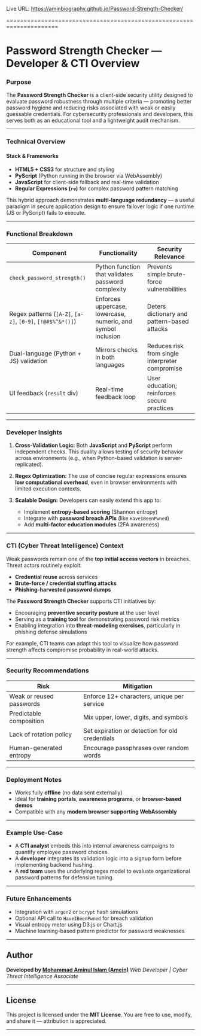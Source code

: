 Live URL:  https://aminbiography.github.io/Password-Strength-Checker/   
 
   
=====================================================================


# Password Strength Checker — Developer & CTI Overview

### Purpose

The **Password Strength Checker** is a client-side security utility designed to evaluate password robustness through multiple criteria — promoting better password hygiene and reducing risks associated with weak or easily guessable credentials. For cybersecurity professionals and developers, this serves both as an educational tool and a lightweight audit mechanism.

---

### Technical Overview

#### **Stack & Frameworks**

* **HTML5 + CSS3** for structure and styling
* **PyScript** (Python running in the browser via WebAssembly)
* **JavaScript** for client-side fallback and real-time validation
* **Regular Expressions (`re`)** for complex password pattern matching

This hybrid approach demonstrates **multi-language redundancy** — a useful paradigm in secure application design to ensure failover logic if one runtime (JS or PyScript) fails to execute.

---

### Functional Breakdown

| Component                                                  | Functionality                                                | Security Relevance                              |
| ---------------------------------------------------------- | ------------------------------------------------------------ | ----------------------------------------------- |
| `check_password_strength()`                                | Python function that validates password complexity           | Prevents simple brute-force vulnerabilities     |
| Regex patterns (`[A-Z]`, `[a-z]`, `[0-9]`, `[!@#$%^&*()]`) | Enforces uppercase, lowercase, numeric, and symbol inclusion | Deters dictionary and pattern-based attacks     |
| Dual-language (Python + JS) validation                     | Mirrors checks in both languages                             | Reduces risk from single interpreter compromise |
| UI feedback (`result` div)                                 | Real-time feedback loop                                      | User education; reinforces secure practices     |

---

### Developer Insights

1. **Cross-Validation Logic:**
   Both **JavaScript** and **PyScript** perform independent checks. This duality allows testing of security behavior across environments (e.g., when Python-based validation is server-replicated).

2. **Regex Optimization:**
   The use of concise regular expressions ensures **low computational overhead**, even in browser environments with limited execution contexts.

3. **Scalable Design:**
   Developers can easily extend this app to:

   * Implement **entropy-based scoring** (Shannon entropy)
   * Integrate with **password breach APIs** (like `HaveIBeenPwned`)
   * Add **multi-factor education modules** (2FA awareness)

---

### CTI (Cyber Threat Intelligence) Context

Weak passwords remain one of the **top initial access vectors** in breaches. Threat actors routinely exploit:

* **Credential reuse** across services
* **Brute-force / credential stuffing attacks**
* **Phishing-harvested password dumps**

The **Password Strength Checker** supports CTI initiatives by:

* Encouraging **preventive security posture** at the user level
* Serving as a **training tool** for demonstrating password risk metrics
* Enabling integration into **threat-modeling exercises**, particularly in phishing defense simulations

For example, CTI teams can adapt this tool to visualize how password strength affects compromise probability in real-world attacks.

---

### Security Recommendations

| Risk                     | Mitigation                                      |
| ------------------------ | ----------------------------------------------- |
| Weak or reused passwords | Enforce 12+ characters, unique per service      |
| Predictable composition  | Mix upper, lower, digits, and symbols           |
| Lack of rotation policy  | Set expiration or detection for old credentials |
| Human-generated entropy  | Encourage passphrases over random words         |

---

### Deployment Notes

* Works fully **offline** (no data sent externally)
* Ideal for **training portals**, **awareness programs**, or **browser-based demos**
* Compatible with any **modern browser supporting WebAssembly**

---

### Example Use-Case

* A **CTI analyst** embeds this into internal awareness campaigns to quantify employee password choices.
* A **developer** integrates its validation logic into a signup form before implementing backend hashing.
* A **red team** uses the underlying regex model to evaluate organizational password patterns for defensive tuning.

---

### Future Enhancements

* Integration with `argon2` or `bcrypt` hash simulations
* Optional API call to `HaveIBeenPwned` for breach validation
* Visual entropy meter using D3.js or Chart.js
* Machine learning-based pattern predictor for password weaknesses

---

## Author

**Developed by [Mohammad Aminul Islam (Amein)](https://github.com/aminbiography)**
*Web Developer | Cyber Threat Intelligence Associate*

---

## License

This project is licensed under the **MIT License**.
You are free to use, modify, and share it — attribution is appreciated.

---
